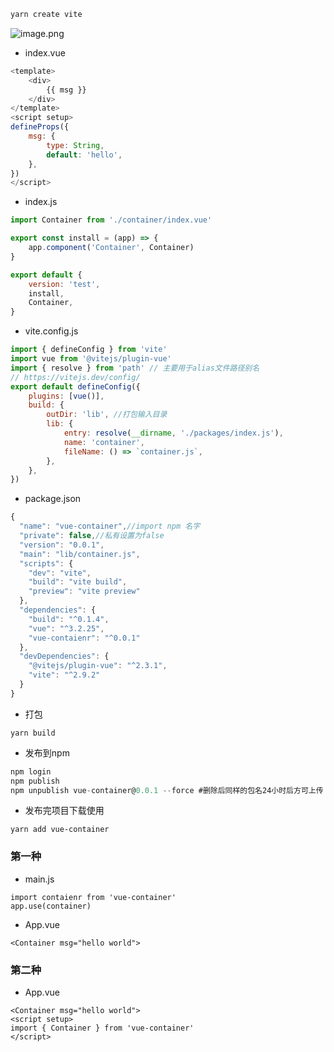 ```javascript
yarn create vite 
```
![image.png](https://cdn.nlark.com/yuque/0/2022/png/160008/1650000658061-65e62aff-85c7-458d-8639-993ca1e24dfe.png#clientId=u83be803a-3be0-4&crop=0&crop=0&crop=1&crop=1&from=paste&height=122&id=u7bf8525a&margin=%5Bobject%20Object%5D&name=image.png&originHeight=122&originWidth=348&originalType=binary&ratio=1&rotation=0&showTitle=false&size=30365&status=done&style=none&taskId=u41fbe1a0-2332-4916-87cb-c42b068ad0d&title=&width=348)

- index.vue
```javascript
<template>
    <div>
        {{ msg }}
    </div>
</template>
<script setup>
defineProps({
    msg: {
        type: String,
        default: 'hello',
    },
})
</script>

```

- index.js
```javascript
import Container from './container/index.vue'

export const install = (app) => {
    app.component('Container', Container)
}

export default {
    version: 'test',
    install,
    Container,
}

```

- vite.config.js
```javascript
import { defineConfig } from 'vite'
import vue from '@vitejs/plugin-vue'
import { resolve } from 'path' // 主要用于alias文件路径别名
// https://vitejs.dev/config/
export default defineConfig({
    plugins: [vue()],
    build: {
        outDir: 'lib', //打包输入目录
        lib: {
            entry: resolve(__dirname, './packages/index.js'),
            name: 'container',
            fileName: () => `container.js`,
        },
    },
})

```

- package.json
```javascript
{
  "name": "vue-container",//import npm 名字
  "private": false,//私有设置为false
  "version": "0.0.1",
  "main": "lib/container.js",
  "scripts": {
    "dev": "vite",
    "build": "vite build",
    "preview": "vite preview"
  },
  "dependencies": {
    "build": "^0.1.4",
    "vue": "^3.2.25",
    "vue-contaienr": "^0.0.1"
  },
  "devDependencies": {
    "@vitejs/plugin-vue": "^2.3.1",
    "vite": "^2.9.2"
  }
}
```
+ 打包
  
```
yarn build
```
- 发布到npm
```javascript
npm login
npm publish
npm unpublish vue-container@0.0.1 --force #删除后同样的包名24小时后方可上传
```

+ 发布完项目下载使用
  
```
yarn add vue-container
```

### 第一种
+ main.js
```
import contaienr from 'vue-container'
app.use(container)
````

+ App.vue
```
<Container msg="hello world">
```

### 第二种
+ App.vue
```
<Container msg="hello world">
<script setup>
import { Container } from 'vue-container'
</script>
```
